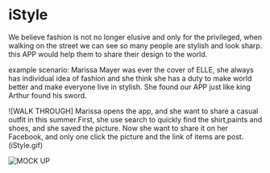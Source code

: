 # iStyle
We believe fashion is not no longer elusive and only for the privileged, when walking on the street we can see so many people are stylish and look sharp. 
this APP would help them to share their design to the world. 

example scenario: 
Marissa Mayer was ever the cover of ELLE, she always has individual idea of fashion and she think she has a duty to make world better and make everyone live in stylish.
She found our APP just like king Arthur found his sword.

![WALK THROUGH] 
Marissa opens the app, and she want to share a casual outfit in this summer.First, she use search to quickly find the shirt,paints and shoes, and she saved the picture. 
Now she want to share it on her Facebook, and only one click the picture and the link of items are post.
(iStyle.gif)


![MOCK UP](iStyle.jpg)